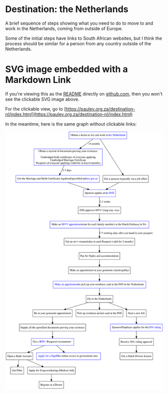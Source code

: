 # Destination: the Netherlands

A brief sequence of steps showing what you need to do to move to and work in the Netherlands,
coming from outside of Europe.

Some of the initial steps have links to South African websites, but I think the process should be similar for a person from any country
outside of the Netherlands.

<object data="./img/za2nl.svg" type="image/svg+xml"></object>

# SVG image embedded with a Markdown Link

If you're viewing this as the [README](https://github.com/apauley/destination-nl/blob/master/README.md)
directly on [github.com](https://github.com/apauley/destination-nl), then you won't see the clickable SVG image above.

For the clickable view, go to [https://pauley.org.za/destination-nl/index.html](https://pauley.org.za/destination-nl/index.html)

In the meantime, here is the same graph without clickable links:

![A series of unfortunate events](./img/za2nl.svg)
